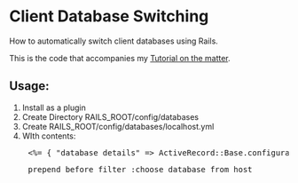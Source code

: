 Client Database Switching
=========================

How to automatically switch client databases using Rails.

This is the code that accompanies my [Tutorial on the matter][1].

Usage:
------

1. Install as a plugin
2. Create Directory RAILS_ROOT/config/databases
3. Create RAILS_ROOT/config/databases/localhost.yml
4. WIth contents:

<pre>
	<%= { "database_details" => ActiveRecord::Base.configurations["development"] }.to_yaml %>
</pre>

<pre>
	prepend_before_filter :choose_database_from_host
</pre>

[1]: http://ryanstenhouse.eu/tutorials/2010/02/07/dynamic-database-switching-rails-how-to-do-it/